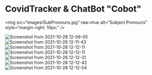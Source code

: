 # CovidTracker & ChatBot "Cobot"

<img
src=“images/SubPronouns.jpg”
raw=true
alt=“Subject Pronouns”
style=“margin-right: 10px;”
/>


![Screenshot from 2021-10-28 12-06-05](https://user-images.githubusercontent.com/51186313/139256099-afada651-1b8f-48a9-8f6c-f3379c7c3c78.png)
![Screenshot from 2021-10-28 12-11-43](https://user-images.githubusercontent.com/51186313/139256106-ff538eb2-a957-4ae6-a5de-812dfc956cc9.png)
![Screenshot from 2021-10-28 12-12-11](https://user-images.githubusercontent.com/51186313/139256120-ce09e45f-f0e8-4446-a167-48ccdf223fdb.png?raw=true)
![Screenshot from 2021-10-28 12-12-11](https://user-images.githubusercontent.com/51186313/139256148-5fac3f2b-9d31-42f2-890f-8e253310a151.png?raw=true)
![Screenshot from 2021-10-28 12-12-31](https://user-images.githubusercontent.com/51186313/139256155-a5357793-331e-4b38-a153-f0a938202834.png)
![Screenshot from 2021-10-28 12-12-42](https://user-images.githubusercontent.com/51186313/139256157-13e9f9eb-8e9c-436d-8928-2efc7c64c994.png)
![Screenshot from 2021-10-28 12-12-54](https://user-images.githubusercontent.com/51186313/139256162-dd731498-bb5c-4d51-a09f-941a0699068a.png)
